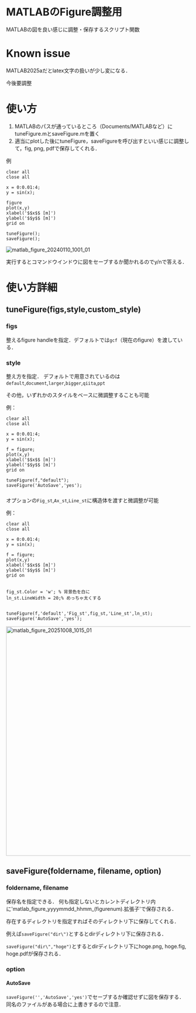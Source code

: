 # MATLABのFigure調整用
MATLABの図を良い感じに調整・保存するスクリプト関数

# Known issue
MATLAB2025aだとlatex文字の扱いが少し変になる．

今後要調整

# 使い方
1. MATLABのパスが通っているところ（Documents/MATLABなど）にtuneFigure.mとsaveFigure.mを置く
2. 適当にplotした後にtuneFigure，saveFigureを呼び出すといい感じに調整して，fig, png, pdfで保存してくれる．

例
```
clear all
close all

x = 0:0.01:4;
y = sin(x);

figure
plot(x,y)
xlabel('$$x$$ [m]')
ylabel('$$y$$ [m]')
grid on

tuneFigure();
saveFigure();
```
![matlab_figure_20240110_1001_01](https://github.com/HayatoDan/matlab-figure-tweak/assets/90384782/c09e2c15-eea6-4e08-8c37-4f4107d239b1)

実行するとコマンドウインドウに図をセーブするか聞かれるのでy/nで答える．

# 使い方詳細
## tuneFigure(figs,style,custom_style)
### figs
整えるfigure handleを指定．デフォルトでは`gcf`（現在のfigure）を渡している．

### style
整え方を指定．
デフォルトで用意されているのは
`default`,`document`,`larger`,`bigger`,`qiita`,`ppt`

その他，いずれかのスタイルをベースに微調整することも可能

例：
```
clear all
close all

x = 0:0.01:4;
y = sin(x);

f = figure;
plot(x,y)
xlabel('$$x$$ [m]')
ylabel('$$y$$ [m]')
grid on

tuneFigure(f,"default");
saveFigure('AutoSave','yes');
```

### 
オプションの`Fig_st`,`Ax_st`,`Line_st`に構造体を渡すと微調整が可能

例：
```
clear all
close all

x = 0:0.01:4;
y = sin(x);

f = figure;
plot(x,y)
xlabel('$$x$$ [m]')
ylabel('$$y$$ [m]')
grid on


fig_st.Color = 'w'; % 背景色を白に
ln_st.LineWidth = 20;% めっちゃ太くする


tuneFigure(f,'default','Fig_st',fig_st,'Line_st',ln_st);
saveFigure('AutoSave','yes');
```

<img width="998" height="625" alt="matlab_figure_20251008_1015_01" src="https://github.com/user-attachments/assets/c81c6dd8-be46-477c-846b-01a845162249" />



## saveFigure(foldername, filename, option)
### foldername, filename
保存名を指定できる．
何も指定しないとカレントディレクトリ内に'matlab_figure_yyyymmdd_hhmm_(figurenum).拡張子'で保存される．

存在するディレクトリを指定すればそのディレクトリ下に保存してくれる．

例えば`saveFigure("dir\")`とするとdirディレクトリ下に保存される．

`saveFigure("dir\","hoge")`とするとdirディレクトリ下にhoge.png, hoge.fig, hoge.pdfが保存される．
### option
#### AutoSave
`saveFigure('','AutoSave','yes')`でセーブするか確認せずに図を保存する．
同名のファイルがある場合に上書きするので注意．

